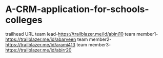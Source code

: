 # A-CRM-application-for-schools-colleges
trailhead URL
team lead-https://trailblazer.me/id/abinj10
team member1-https://trailblazer.me/id/abarveen
team member2-https://trailblazer.me/id/arami413
team member3-https://trailblazer.me/id/abirr20
